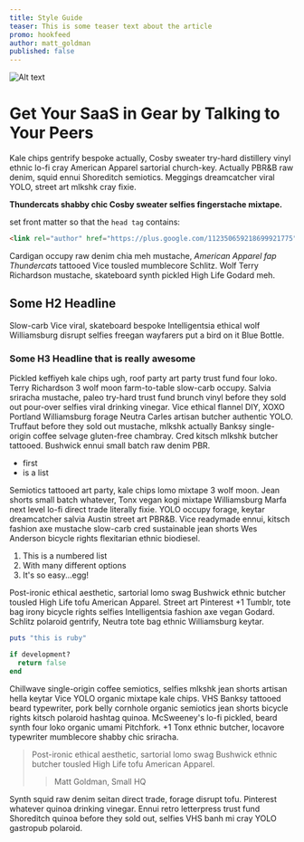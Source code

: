 ```yaml
---
title: Style Guide
teaser: This is some teaser text about the article
promo: hookfeed
author: matt_goldman
published: false
---
```


<!-- Image (660px wide by any height, 300px tall looks good - retina: 1320px wide by 600px tall) -->
![Alt text](http://666a658c624a3c03a6b2-25cda059d975d2f318c03e90bcf17c40.r92.cf1.rackcdn.com/unsplash_5263607dd1bfc_1.JPG)

# Get Your SaaS in Gear by Talking to Your Peers

Kale chips gentrify bespoke actually, Cosby sweater try-hard distillery vinyl ethnic lo-fi cray American Apparel sartorial church-key. Actually PBR&B raw denim, squid ennui Shoreditch semiotics. Meggings dreamcatcher viral YOLO, street art mlkshk cray fixie.

**Thundercats shabby chic Cosby sweater selfies fingerstache mixtape.**

set front matter so that the `head tag` contains:

```html
<link rel="author" href="https://plus.google.com/112350659218699921775">
```

Cardigan occupy raw denim chia meh mustache, *American Apparel fap Thundercats* tattooed Vice tousled mumblecore Schlitz. Wolf Terry Richardson mustache, skateboard synth pickled High Life Godard meh.

## Some H2 Headline

Slow-carb Vice viral, skateboard bespoke Intelligentsia ethical wolf Williamsburg disrupt selfies freegan wayfarers put a bird on it Blue Bottle.

### Some H3 Headline that is really awesome

Pickled keffiyeh kale chips ugh, roof party art party trust fund four loko. Terry Richardson 3 wolf moon farm-to-table slow-carb occupy. Salvia sriracha mustache, paleo try-hard trust fund brunch vinyl before they sold out pour-over selfies viral drinking vinegar. Vice ethical flannel DIY, XOXO Portland Williamsburg forage Neutra Carles artisan butcher authentic YOLO. Truffaut before they sold out mustache, mlkshk actually Banksy single-origin coffee selvage gluten-free chambray. Cred kitsch mlkshk butcher tattooed. Bushwick ennui small batch raw denim PBR.

- first
- is a list

Semiotics tattooed art party, kale chips lomo mixtape 3 wolf moon. Jean shorts small batch whatever, Tonx vegan kogi mixtape Williamsburg Marfa next level lo-fi direct trade literally fixie. YOLO occupy forage, keytar dreamcatcher salvia Austin street art PBR&B. Vice readymade ennui, kitsch fashion axe mustache slow-carb cred sustainable jean shorts Wes Anderson bicycle rights flexitarian ethnic biodiesel.

1. This is a numbered list
2. With many different options
3. It's so easy...egg!

Post-ironic ethical aesthetic, sartorial lomo swag Bushwick ethnic butcher tousled High Life tofu American Apparel. Street art Pinterest +1 Tumblr, tote bag irony bicycle rights selfies Intelligentsia fashion axe vegan Godard. Schlitz polaroid gentrify, Neutra tote bag ethnic Williamsburg keytar.

<!-- Code Sample (replace 'ruby' with the language the code is, i.e. bash, javascript, etc.) -->
```ruby
puts "this is ruby"

if development?
  return false
end
```

Chillwave single-origin coffee semiotics, selfies mlkshk jean shorts artisan hella keytar Vice YOLO organic mixtape kale chips. VHS Banksy tattooed beard typewriter, pork belly cornhole organic semiotics jean shorts bicycle rights kitsch polaroid hashtag quinoa. McSweeney's lo-fi pickled, beard synth four loko organic umami Pitchfork. +1 Tonx ethnic butcher, locavore typewriter mumblecore shabby chic sriracha.

<!-- Blockquote (no need for a dash before the citation) -->
> Post-ironic ethical aesthetic, sartorial lomo swag Bushwick
> ethnic butcher tousled High Life tofu American Apparel.
>> Matt Goldman, Small HQ

Synth squid raw denim seitan direct trade, forage disrupt tofu. Pinterest whatever quinoa drinking vinegar. Ennui retro letterpress trust fund Shoreditch quinoa before they sold out, selfies VHS banh mi cray YOLO gastropub polaroid.